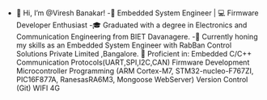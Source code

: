 - 👋 Hi, I’m @Viresh Banakar!
-🔌 Embedded System Engineer | 💻 Firmware Developer Enthusiast
-🎓 Graduated with a degree in Electronics and Communication Engineering from BIET Davanagere.
-💼 Currently honing my skills as an Embedded System Engineer with RabBan Control Solutions Private Limited ,Bangalore.
🔧 Proficient in:
 Embedded C/C++
 Communication Protocols(UART,SPI,I2C,CAN)
 Firmware Development
 Microcontroller Programming (ARM Cortex-M7, STM32-nucleo-F767ZI, PIC16F877A, RanesasRA6M3, Mongoose WebServer)
 Version Control (Git)
WIFI
4G


